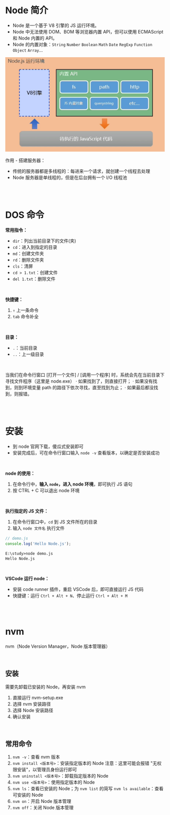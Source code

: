 # Node 简介

-   Node 是一个基于 V8 引擎的 JS 运行环境。
-   Node 中无法使用 DOM、BOM 等浏览器内置 API，但可以使用 ECMAScript 和 Node 内置的 API。
-   Node 的内置对象：`String` `Number` `Boolean` `Math` `Date` `RegExp` `Function` `Object` `Array`...

<img src="picture/image-20220517163717715.png" alt="image-20220517163717715" style="zoom:50%;" />

<br>

作用 - 搭建服务器：

-   传统的服务器都是多线程的：每进来一个请求，就创建一个线程去处理
-   Node 服务器是单线程的，但是在后台拥有一个 I/O 线程池

<br><br>

# DOS 命令

**常用指令：**

-   `dir`：列出当前目录下的文件(夹)
-   `cd`：进入到指定的目录
-   `md`：创建文件夹
-   `rd`：删除文件夹
-   `cls`：清屏
-   `cd > 1.txt`：创建文件
-   `del 1.txt`：删除文件

<br>

**快捷键：**

1. `↑` 上一条命令
2. `tab` 命令补全

<br>

**目录：**

-   `.`：当前目录
-   `..`：上一级目录

<br>

当我们在命令行窗口 [打开一个文件] / [调用一个程序] 时，系统会先在当前目录下寻找文件程序（这里是 node.exe）
· 如果找到了，则直接打开；
· 如果没有找到，则到环境变量 path 的路径下依次寻找，直至找到为止；
· 如果最后都没找到，则报错。

<br><br>

# 安装

-   到 node 官网下载，傻瓜式安装即可
-   安装完成后，可在命令行窗口输入 `node -v` 查看版本，以确定是否安装成功

<br>

**node 的使用：**

1. 在命令行中，**输入 `node`，进入 node 环境**，即可执行 JS 语句
2. 按 CTRL + C 可以退出 node 环境

<br>

**执行指定的 JS 文件：**

1. 在命令行窗口中，`cd` 到 JS 文件所在的目录
2. 输入 `node 文件名` 执行文件

```js
// demo.js
console.log('Hello Node.js');
```

```
E:\study>node demo.js
Hello Node.js
```

<br>

**VSCode 运行 node：**

-   安装 code runner 插件，重启 VSCode 后，即可直接运行 JS 代码
-   快捷键：运行 `Ctrl + Alt + N`、停止运行 `Ctrl + Alt + M`

<br><br>

# nvm

nvm（Node Version Manager，Node 版本管理器）

<br>

## 安装

需要先卸载已安装的 Node，再安装 nvm

1.  直接运行 nvm-setup.exe
2.  选择 nvm 安装路径
3.  选择 Node 安装路径
4.  确认安装

<br>

## 常用命令

1.  `nvm -v`：查看 nvm 版本
2.  `nvm install <版本号>`：安装指定版本的 Node
    注意：这里可能会报错 "无权限安装"，以管理员身份运行即可
3.  `nvm uninstall <版本号>`：卸载指定版本的 Node
4.  `nvm use <版本号>`：使用指定版本的 Node
5.  `nvm ls`：查看已安装的 Node；为 `nvm list` 的简写
    `nvm ls available`：查看可安装的 Node
6.  `nvm on`：开启 Node 版本管理
7.  `nvm off`：关闭 Node 版本管理

<br>
